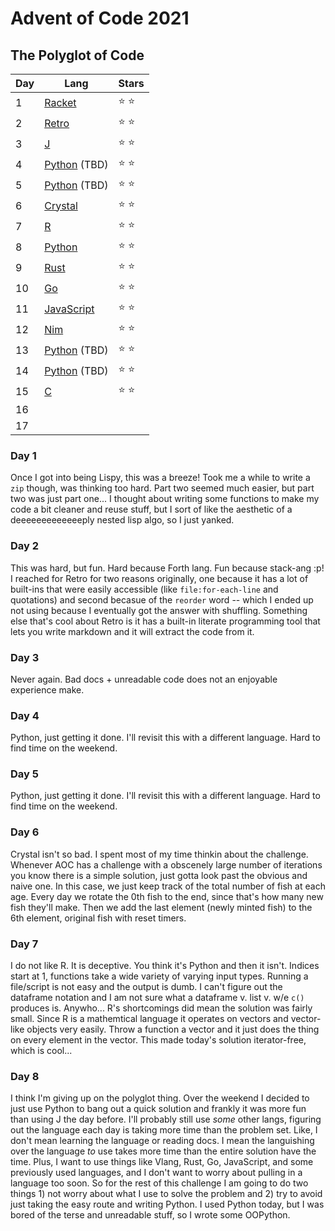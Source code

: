 # Advent of Code 2021
## The Polyglot of Code

| Day | Lang            | Stars |
|-----|-----------------|-------|
| 1   |[Racket][0]      | ⭐ ⭐ |
| 2   |[Retro][1]       | ⭐ ⭐ |
| 3   |[J][2]           | ⭐ ⭐ |
| 4   |[Python][7] (TBD)| ⭐ ⭐ |
| 5   |[Python][7] (TBD)| ⭐ ⭐ |
| 6   |[Crystal][5]     | ⭐ ⭐ |
| 7   |[R][6]           | ⭐ ⭐ |
| 8   |[Python][7]      | ⭐ ⭐ |
| 9   |[Rust][8]        | ⭐ ⭐ |
| 10  |[Go][9]          | ⭐ ⭐ |
| 11  |[JavaScript][10] | ⭐ ⭐ |
| 12  |[Nim][11]        | ⭐ ⭐ |
| 13  |[Python][7] (TBD)| ⭐ ⭐ |
| 14  |[Python][7] (TBD)| ⭐ ⭐ |
| 15  |[C][14]          | ⭐ ⭐ |
| 16  |                 |       |
| 17  |                 |       |

### Day 1

Once I got into being Lispy, this was a breeze! Took me a while to write a
`zip` though, was thinking too hard. Part two seemed much easier, but part two
was just part one... I thought about writing some functions to make my code a
bit cleaner and reuse stuff, but I sort of like the aesthetic of a
deeeeeeeeeeeeeply nested lisp algo, so I just yanked.

### Day 2

This was hard, but fun. Hard because Forth lang. Fun because stack-ang :p! I
reached for Retro for two reasons originally, one because it has a lot of
built-ins that were easily accessible (like `file:for-each-line` and
quotations) and second becasue of the `reorder` word -- which I ended up not
using because I eventually got the answer with shuffling. Something else that's
cool about Retro is it has a built-in literate programming tool that lets you
write markdown and it will extract the code from it.

### Day 3

Never again. Bad docs + unreadable code does not an enjoyable experience make.

### Day 4

Python, just getting it done. I'll revisit this with a different language. Hard
to find time on the weekend.

### Day 5

Python, just getting it done. I'll revisit this with a different language. Hard
to find time on the weekend.

### Day 6

Crystal isn't so bad. I spent most of my time thinkin about the challenge.
Whenever AOC has a challenge with a obscenely large number of iterations you
know there is a simple solution, just gotta look past the obvious and naive
one. In this case, we just keep track of the total number of fish at each age.
Every day we rotate the 0th fish to the end, since that's how many new fish
they'll make. Then we add the last element (newly minted fish) to the 6th
element, original fish with reset timers.

### Day 7

I do not like R. It is deceptive. You think it's Python and then it isn't. Indices start at 1, functions take a wide variety of varying input types. Running a file/script is not easy and the output is dumb. I can't figure out the dataframe notation and I am not sure what a dataframe v. list v. w/e `c()` produces is. Anywho... R's shortcomings did mean the solution was fairly small. Since R is a mathemtical language it operates on vectors and vector-like objects very easily. Throw a function a vector and it just does the thing on every element in the vector. This made today's solution iterator-free, which is cool...

### Day 8

I think I'm giving up on the polyglot thing. Over the weekend I decided to just
use Python to bang out a quick solution and frankly it was more fun than using
J the day before. I'll probably still use _some_ other langs, figuring out the
language each day is taking more time than the problem set. Like, I don't mean
learning the language or reading docs. I mean the languishing over the language
_to_ use takes more time than the entire solution have the time. Plus, I want
to use things like Vlang, Rust, Go, JavaScript, and some previously used
languages, and I don't want to worry about pulling in a language too soon. So
for the rest of this challenge I am going to do two things 1) not worry about
  what I use to solve the problem and 2) try to avoid just taking the easy
  route and writing Python. I used Python today, but I was bored of the terse
  and unreadable stuff, so I wrote some OOPython.


[0]: https://racket-lang.org/
[1]: http://retroforth.org/
[2]: https://www.jsoftware.com/#/
[5]: https://crystal-lang.org/
[6]: https://www.r-project.org/
[7]: https://www.python.org/
[8]: https://www.rust-lang.org/
[9]: https://go.dev/
[10]: https://www.javascript.com/
[11]: https://nim-lang.org/
[12]: 
[13]: 
[14]: http://www.open-std.org/jtc1/sc22/wg14/
